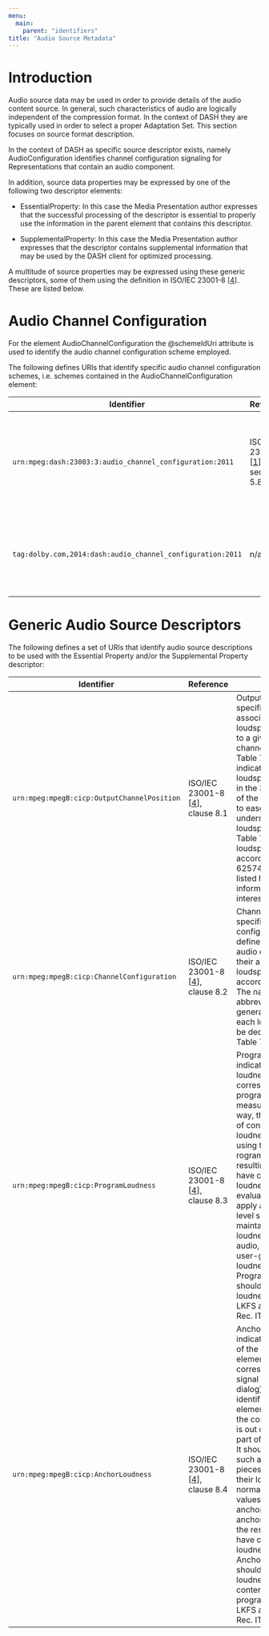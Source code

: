 ```yaml
---
menu:
  main:
    parent: "identifiers"
title: "Audio Source Metadata"
---
```


# Introduction

Audio source data may be used in order to provide details of the audio content source. In general, such characteristics of audio are logically independent of the compression format. In the context of DASH they are typically used in order to select a proper Adaptation Set. This section focuses on source format description.

In the context of DASH as specific source descriptor exists, namely AudioConfiguration identifies channel configuration signaling for Representations that contain an audio component.

In addition, source data properties may be expressed by one of the following two descriptor elements:

* EssentialProperty: In this case the Media Presentation author expresses that the successful processing of the descriptor is essential to properly use the information in the parent element that contains this descriptor.

* SupplementalProperty: In this case the Media Presentation author expresses that the descriptor contains supplemental information that may be used by the DASH client for optimized processing.

A multitude of source properties may be expressed using these generic descriptors, some of them using the definition in ISO/IEC 23001-8 \[[4](/identifiers/references#23001-8)\]. These are listed below.


# Audio Channel Configuration

For the element AudioChannelConfiguration the @schemeIdUri attribute is used to identify the audio channel configuration scheme employed.

The following defines URIs that identify specific audio channel configuration schemes, i.e. schemes contained in the AudioChannelConfiguration element:

Identifier                        |Reference                           |Abstract
----------------------------------|------------------------------------|----------------
`urn:mpeg:dash:23003:3:audio_channel_configuration:2011`	| ISO/IEC 23009-1 \[[1](/identifiers/references#23009-1)\], section 5.8.5.4	| The URI `urn:mpeg:dash:23003:3:audio_channel_configuration:2011` is defined to indicate the channel configuration as defined by Table 68 (Channel Configurations, meaning of channelConfigurationIndex, mapping of channel elements to loudspeaker positions’) of ISO/IEC 23003-3. The @value is the value as defined  by Table 68 (Channel Configurations, meaning of channelConfigurationIndex, mapping of channel elements to loudspeaker positions’) of ISO/IEC 23003-3.
`tag:dolby.com,2014:dash:audio_channel_configuration:2011` |	n/a	| Dolby audio channel configuration information. The @value attribute shall contain a four digit hexadecimal representation of the 16 bit field that describes the channel assignment as defined by table E.5 in ETSI TS 102 366 [14] where left channel is MSB.For example, for a stream with L, C, R, Ls, Rs, LFE, the value shall be “F801” (hexadecimal equivalent of the binary value 1111 1000 0000 0001).

# Generic Audio Source Descriptors

The following defines a set of URIs that identify audio source descriptions to be used with the Essential Property and/or the Supplemental Property descriptor:

Identifier                        |Reference                           |Abstract
----------------------------------|------------------------------------|----------------
`urn:mpeg:mpegB:cicp:OutputChannelPosition`	| ISO/IEC 23001-8 \[[4](/identifiers/references#23001-8)\], clause 8.1 |	OutputChannelPosition specifies the association of loudspeaker positions to a given audio channel according to Table 7. Table 7 indicates the loudspeaker position in the 3D environment of the listener. In order to ease the understanding of loudspeaker positions Table 7 also contains loudspeaker positions according to IEC 62574, which are listed here for information to the interested reader.
`urn:mpeg:mpegB:cicp:ChannelConfiguration`	| ISO/IEC 23001-8 \[[4](/identifiers/references#23001-8)\], clause 8.2 |	ChannelConfiguration specifies the channel configuration. This defines the number of audio channels and their associated loudspeaker positions according to Table 8. The name, abbreviation, and general position of each loudspeaker can be deduced from Table 7 and Figure 9.
`urn:mpeg:mpegB:cicp:ProgramLoudness`	| ISO/IEC 23001-8 \[[4](/identifiers/references#23001-8)\], clause 8.3 |	ProgramLoudness indicates the overall loudness of the corresponding audio program. It should be measured in such a way, that if two pieces of content have their loudness normalized using the value of  rogramLoudness,  the resulting audio will have consistent loudness. Decoders evaluate this value and apply an appropriate level shift to audio to maintain a consistent loudness of output audio, matched with a user-given target loudness. The ProgramLoudness should be the overall loudness measured in LKFS according to Rec. ITU-R BS.1770.
`urn:mpeg:mpegB:cicp:AnchorLoudness`	| ISO/IEC 23001-8 \[[4](/identifiers/references#23001-8)\], clause 8.4	| AnchorLoudness indicates the loudness of the anchor elements of the corresponding audio signal (usually the dialog). The method of identifying the anchor elements is chosen by the content author and is out of scope for this part of ISO/IEC 23001. It should be chosen in such a way, that if two pieces of content have their loudness normalized using the values of anchorLoudness, the anchor elements of the resulting audio will have consistent loudness. The AnchorLoudness should be the loudness of the anchor content of the program, measured in LKFS according to Rec. ITU-R BS.1770.
